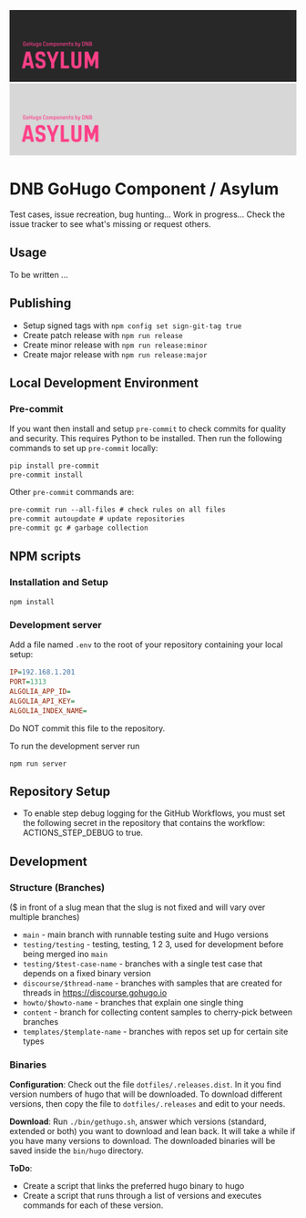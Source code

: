 <!--- CARD BEGIN --->

![DNB-Hugo/HEAD](.github/github-card-dark.png#gh-dark-mode-only)
![DNB-Hugo/HEAD](.github/github-card-light.png#gh-light-mode-only)

<!--- CARD END --->

# DNB GoHugo Component / Asylum

Test cases, issue recreation, bug hunting... Work in progress... Check the issue tracker to see what's missing or request others.

## Usage

To be written ...

## Publishing

- Setup signed tags with `npm config set sign-git-tag true`
- Create patch release with `npm run release`
- Create minor release with `npm run release:minor`
- Create major release with `npm run release:major`

## Local Development Environment

### Pre-commit

If you want then install and setup `pre-commit` to check commits for quality and security. This requires Python to be installed. Then run the following commands to set up `pre-commit` locally:

```shell
pip install pre-commit
pre-commit install
```

Other `pre-commit` commands are:

```shell
pre-commit run --all-files # check rules on all files
pre-commit autoupdate # update repositories
pre-commit gc # garbage collection
```

## NPM scripts

### Installation and Setup

```shell
npm install
```

### Development server

Add a file named `.env` to the root of your repository containing your local setup:

```ini
IP=192.168.1.201
PORT=1313
ALGOLIA_APP_ID=
ALGOLIA_API_KEY=
ALGOLIA_INDEX_NAME=
```

Do NOT commit this file to the repository.

To run the development server run

```shell
npm run server
```

## Repository Setup

- To enable step debug logging for the GitHub Workflows, you must set the following secret in the repository that contains the workflow: ACTIONS_STEP_DEBUG to true.

## Development

### Structure (Branches)

($ in front of a slug mean that the slug is not fixed and will vary over multiple branches)

- `main` - main branch with runnable testing suite and Hugo versions
- `testing/testing` - testing, testing, 1 2 3, used for development before being merged ino `main`
- `testing/$test-case-name` - branches with a single test case that depends on a fixed binary version
- `discourse/$thread-name` - branches with samples that are created for threads in https://discourse.gohugo.io
- `howto/$howto-name` - branches that explain one single thing
- `content` - branch for collecting content samples to cherry-pick between branches
- `templates/$template-name` - branches with repos set up for certain site types

### Binaries

**Configuration**: Check out the file `dotfiles/.releases.dist`. In it you find version numbers of hugo that will be
downloaded. To download different versions, then copy the file to `dotfiles/.releases` and edit to your needs.

**Download**: Run `./bin/gethugo.sh`, answer which versions (standard, extended or both) you want to download and lean
back. It will take a while if you have many versions to download. The downloaded binaries will be saved inside the
`bin/hugo` directory.

**ToDo**:

- Create a script that links the preferred hugo binary to hugo
- Create a script that runs through a list of versions and executes commands for each of these version.
